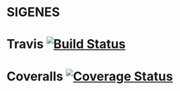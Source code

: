 SIGENES
=======

Travis [![Build Status](https://travis-ci.org/enesleon/sigenes.svg?branch=produccion)](https://travis-ci.org/enesleon/sigenes)
======

Coveralls [![Coverage Status](https://coveralls.io/repos/github/enesleon/sigenes/badge.svg?branch=produccion)](https://coveralls.io/github/enesleon/sigenes?branch=produccion)
=========